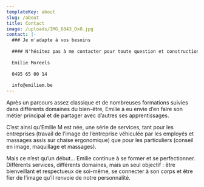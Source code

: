 ```yaml
---
templateKey: about
slug: /about
title: Contact
image: /uploads/IMG_6843_DxO.jpg
contact: |-
  ### Je m'adapte à vos besoins
  
  #### N'hésitez pas à me contacter pour toute question et construction de votre programme personalisé
    
  Emilie Moreels
  
  0495 65 00 14
    
  info@emiliem.be
---
```


Après un parcours assez classique et de nombreuses formations suivies dans différents domaines du bien-être, Emilie a eu envie d’en faire son métier principal et de partager avec d’autres ses apprentissages. 

C’est ainsi qu’Emilie M est née, une série de services, tant pour les entreprises (travail de l’image de l’entreprise véhiculée par les employés et massages assis sur chaise ergonomique) que pour les particuliers (conseil en image, maquillage et massages). 

Mais ce n’est qu’un début… Emilie continue à se former et se perfectionner. Différents services, différents domaines, mais un seul objectif : être bienveillant et respectueux de soi-même, se connecter à son corps et être fier de l’image qu’il renvoie de notre personnalité. 
